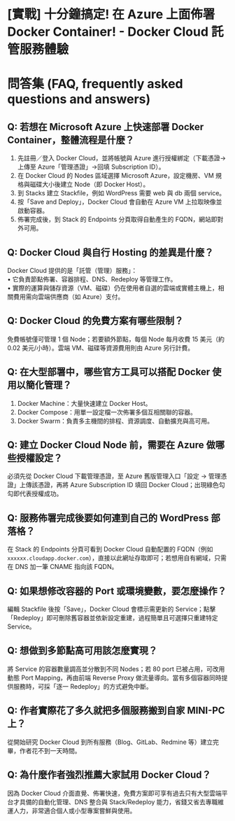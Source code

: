 # [實戰] 十分鐘搞定! 在 Azure 上面佈署 Docker Container! - Docker Cloud 託管服務體驗

# 問答集 (FAQ, frequently asked questions and answers)

## Q: 若想在 Microsoft Azure 上快速部署 Docker Container，整體流程是什麼？
1. 先註冊／登入 Docker Cloud，並將帳號與 Azure 進行授權綁定（下載憑證→上傳至 Azure「管理憑證」→回填 Subscription ID）。  
2. 在 Docker Cloud 的 Nodes 區域選擇 Microsoft Azure，設定機房、VM 規格與磁碟大小後建立 Node（即 Docker Host）。  
3. 到 Stacks 建立 Stackfile，例如 WordPress 需要 web 與 db 兩個 service。  
4. 按「Save and Deploy」，Docker Cloud 會自動在 Azure VM 上拉取映像並啟動容器。  
5. 佈署完成後，到 Stack 的 Endpoints 分頁取得自動產生的 FQDN，網站即對外可用。

## Q: Docker Cloud 與自行 Hosting 的差異是什麼？
Docker Cloud 提供的是「託管（管理）服務」：  
• 它負責節點佈署、容器排程、DNS、Redeploy 等管理工作。  
• 實際的運算與儲存資源（VM、磁碟）仍在使用者自選的雲端或實體主機上，相關費用需向雲端供應商（如 Azure）支付。  

## Q: Docker Cloud 的免費方案有哪些限制？
免費帳號僅可管理 1 個 Node；若要額外節點，每個 Node 每月收費 15 美元（約 0.02 美元/小時）。雲端 VM、磁碟等資源費用則由 Azure 另行計費。

## Q: 在大型部署中，哪些官方工具可以搭配 Docker 使用以簡化管理？
1. Docker Machine：大量快速建立 Docker Host。  
2. Docker Compose：用單一設定檔一次佈署多個互相關聯的容器。  
3. Docker Swarm：負責多主機間的排程、資源調度、自動擴充與高可用。

## Q: 建立 Docker Cloud Node 前，需要在 Azure 做哪些授權設定？
必須先從 Docker Cloud 下載管理憑證，至 Azure 舊版管理入口「設定 → 管理憑證」上傳該憑證，再將 Azure Subscription ID 填回 Docker Cloud；出現綠色勾勾即代表授權成功。

## Q: 服務佈署完成後要如何連到自己的 WordPress 部落格？
在 Stack 的 Endpoints 分頁可看到 Docker Cloud 自動配置的 FQDN（例如 `xxxxxx.cloudapp.docker.com`），直接以此網址存取即可；若想用自有網域，只需在 DNS 加一筆 CNAME 指向該 FQDN。

## Q: 如果想修改容器的 Port 或環境變數，要怎麼操作？
編輯 Stackfile 後按「Save」，Docker Cloud 會標示需更新的 Service；點擊「Redeploy」即可刪除舊容器並依新設定重建，過程簡單且可選擇只重建特定 Service。

## Q: 想做到多節點高可用該怎麼實現？
將 Service 的容器數量調高並分散到不同 Nodes；若 80 port 已被占用，可改用動態 Port Mapping，再由前端 Reverse Proxy 做流量導向。當有多個容器同時提供服務時，可採「逐一 Redeploy」的方式避免中斷。

## Q: 作者實際花了多久就把多個服務搬到自家 MINI-PC 上？
從開始研究 Docker Cloud 到所有服務（Blog、GitLab、Redmine 等）建立完畢，作者花不到一天時間。

## Q: 為什麼作者強烈推薦大家試用 Docker Cloud？
因為 Docker Cloud 介面直覺、佈署快速，免費方案即可享有過去只有大型雲端平台才具備的自動化管理、DNS 整合與 Stack/Redeploy 能力，省錢又省去專職維運人力，非常適合個人或小型專案嘗鮮與使用。
